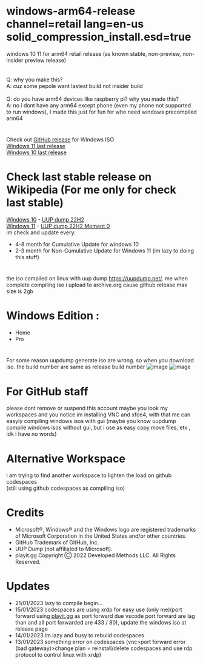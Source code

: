 # windows-arm64-release channel=retail lang=en-us solid_compression_install.esd=true
windows 10 11 for arm64 retail release (as known stable, non-preview, non-insider preview release)<br /><br /><br />
Q: why you make this?<br />
A: cuz some pepole want lastest build not insider build<br />
<br />
Q: do you have arm64 devices like raspberry pi? why you made this?<br />
A: no i dont have any arm64 except phone (even my phone not supported to run windows), I made this just for fun for who need windows precompiled arm64<br />
#
Check out [GitHub release](https://github.com/TukangM/Windows10-11-iso/releases) for Windows ISO<br />
[Windows 11 last release](https://github.com/TukangM/Windows10-11-iso/releases/tag/22621.1105_MULTI_ARM64_EN-US)<br />
[Windows 10 last release](https://github.com/TukangM/Windows10-11-iso/releases/tag/19041.2545_MULTI_ARM64_EN-US)<br />
# Check last stable release on Wikipedia (For me only for check last stable)
[Windows 10](https://en.wikipedia.org/wiki/Windows_10) - [UUP dump 22H2](https://uupdump.net/known.php?q=19045)<br />
[Windows 11](https://en.wikipedia.org/wiki/Windows_11) - [UUP dump 22H2 Moment 0](https://uupdump.net/known.php?q=22621)<br />
im check and update every:
- 4-8 month for Cumulative Update for windows 10
- 2-3 month for Non-Cumulative Update for Windows 11 (im lazy to doing this stuff)
#
the iso compiled on linux with uup dump https://uupdump.net/. me when complete compiling iso i upload to archive.org cause github release max size is 2gb<br />
# Windows Edition :
 - Home
 - Pro
#
For some reason uupdump generate iso are wrong. so when you download iso. the build number are same as release build number
![image](https://user-images.githubusercontent.com/91467886/209638542-6c0f5e28-4fb6-44e3-b3a4-23861b5046bf.png) ![image](https://user-images.githubusercontent.com/91467886/209638587-3a9a8b1a-2be6-4274-969d-e4bc44ad2db5.png)


#

# For GitHub staff
please dont remove or suspend this account maybe you look my workspaces and you notice im installing VNC and xfce4, with that me can easyly compiling windows isos with gui (maybe you know uupdump compile windows isos without gui, but i use as easy copy move files, etx , idk i have no words)

# Alternative Workspace
i am trying to find another workspace to lighten the load on github codespaces<br />
(still using github codespaces as compiling iso)

# Credits
 - Microsoft®, Windows® and the Windows logo are registered trademarks of Microsoft Corporation in the United States and/or other countries.
 - GitHub Trademark of GitHub, Inc.
 - UUP Dump (not affiliated to Microsoft).
 - playit.gg Copyright Ⓒ 2022 Developed Methods LLC. All Rights Reserved.

# Updates
 - 21/01/2023 lazy to compile begin...
 - 15/01/2023 codespaces are using xrdp for easy use (only me)(port forward using [playit.gg](https://playit.gg/about) as port forward due vscode port forward are lag than and all port forwarded are 433 / 80), update the windows iso at release page
 - 14/01/2023 im lazy and busy to rebuild codespaces
 - 13/01/2023 something error on codespaces (vnc>port forward error (bad gateway)>change plan = reinstall/delete codespaces and use rdp protocol to control linux with xrdp)
